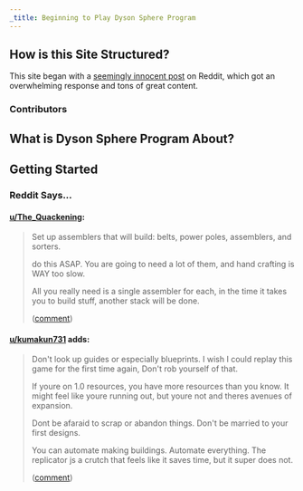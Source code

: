 ```yaml
---
_title: Beginning to Play Dyson Sphere Program
---
```


## How is this Site Structured?

This site began with a [seemingly innocent post](https://www.reddit.com/r/Dyson_Sphere_Program/comments/179y1jp/what_are_your_dyson_sphere_program_pro_tips/) on Reddit, which got an overwhelming response and tons of great content.

### Contributors

## What is Dyson Sphere Program About?

## Getting Started

### Reddit Says...

#### [u/The_Quackening](https://reddit.com/u/The_Quackening): 
> Set up assemblers that will build: belts, power poles, assemblers, and sorters.
>
> do this ASAP. You are going to need a lot of them, and hand crafting is WAY too slow.
>
> All you really need is a single assembler for each, in the time it takes you to build stuff, another stack will be done.
>
> ([comment](https://www.reddit.com/r/Dyson_Sphere_Program/comments/179y1jp/comment/k59l96t/?utm_source=share&utm_medium=web2x&context=3))

#### [u/kumakun731]() adds:

> Don't look up guides or especially blueprints. I wish I could replay this game for the first time again, Don't rob yourself of that.
>
> If youre on 1.0 resources, you have more resources than you know. It might feel like youre running out, but youre not and theres avenues of expansion.
>
> Dont be afaraid to scrap or abandon things. Don't be married to your first designs.
>
> You can automate making buildings. Automate everything. The replicator js a crutch that feels like it saves time, but it super does not.
>
> ([comment](https://www.reddit.com/r/Dyson_Sphere_Program/comments/179y1jp/comment/k596k34/?utm_source=share&utm_medium=web2x&context=3))

